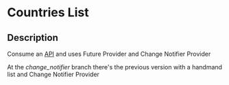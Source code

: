 # Countries List

## Description

Consume an [API](https://restcountries.eu/) and uses Future Provider and Change Notifier Provider

At the *change_notifier* branch there's the previous version with a handmand list and Change Notifier Provider
